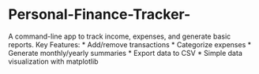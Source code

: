 # Personal-Finance-Tracker-
A command-line app to track income, expenses, and generate basic reports. Key Features: * Add/remove transactions * Categorize expenses * Generate monthly/yearly summaries * Export data to CSV * Simple data visualization with matplotlib
